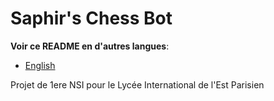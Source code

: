 # Saphir's Chess Bot

**Voir ce README en d'autres langues**:
- <a href="../README.md">English</a>

Projet de 1ere NSI pour le Lycée International de l'Est Parisien